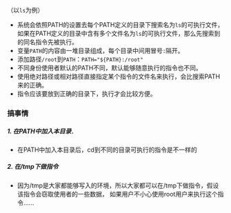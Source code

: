 （以`ls`为例）
- 系统会依照PATH的设置去每个PATH定义的目录下搜索名为`ls`的可执行文件，如果在PATH定义的目录中含有多个文件名为`ls`的可执行文件，那么先搜索到的同名指令先被执行。
- 变量`PATH`的内容由一堆目录组成，每个目录中间用冒号`:`隔开。
- 添加路径`/root`到`PATH`：`PATH="${PATH}:/root"`
- 不同身份使用者默认的PATH不同，默认能够随意执行的指令也不同。
- 使用绝对路径或相对路径直接指定某个指令的文件名来执行，会比搜索PATH来的正确。
- 指令应该要放到正确的目录下，执行才会比较方便。


### 搞事情
##### 1. 在PATH中加入本目录`.`
- 在PATH中加入本目录后，cd到不同的目录可执行的指令是不一样的
##### 2. 在/tmp下做指令
- 因为/tmp是大家都能够写入的环境，所以大家都可以在/tmp下做指令，假设该指令会窃取使用者的一些数据， 如果用户不小心使用root用户来执行这个指令……
